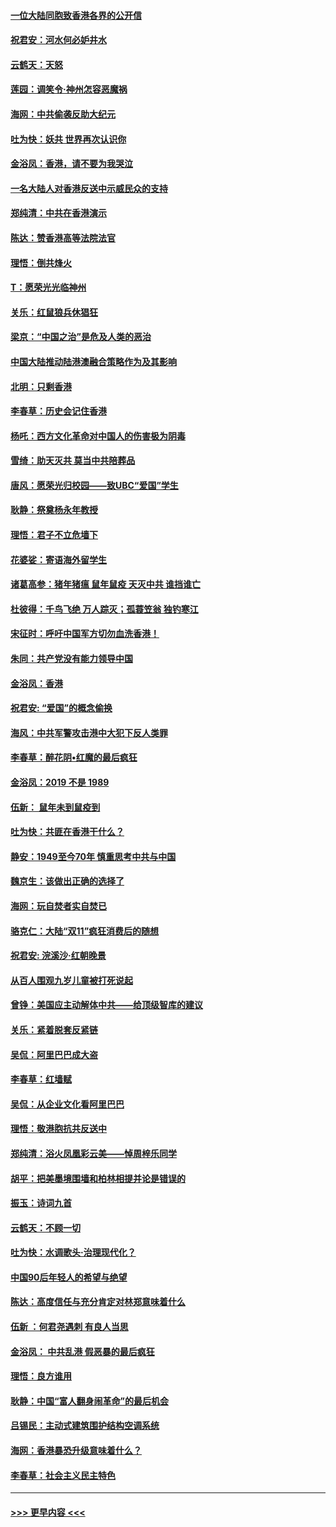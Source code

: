 #### [一位大陆同胞致香港各界的公开信](../pages/nsc993/n11675761.md?t=11232344) 
#### [祝君安：河水何必妒井水](../pages/nsc993/n11675746.md?t=11232344) 
#### [云鹤天：天怒](../pages/nsc993/n11675718.md?t=11232344) 
#### [莲园：调笑令‧神州怎容恶魔祸](../pages/nsc993/n11675648.md?t=11232344) 
#### [海网：中共偷袭反助大纪元](../pages/nsc993/n11673515.md?t=11232344) 
#### [吐为快：妖共 世界再次认识你](../pages/nsc993/n11673506.md?t=11232344) 
#### [金浴凤：香港，请不要为我哭泣](../pages/nsc993/n11673248.md?t=11232344) 
#### [一名大陆人对香港反送中示威民众的支持](../pages/nsc993/n11672615.md?t=11232344) 
#### [郑纯清：中共在香港演示](../pages/nsc993/n11670539.md?t=11232344) 
#### [陈达：赞香港高等法院法官](../pages/nsc993/n11669542.md?t=11232344) 
#### [理悟：倒共烽火](../pages/nsc993/n11668844.md?t=11232344) 
#### [T：愿荣光光临神州](../pages/nsc993/n11668421.md?t=11232344) 
#### [关乐：红鼠狼兵休猖狂](../pages/nsc993/n11668378.md?t=11232344) 
#### [梁京：“中国之治”是危及人类的恶治](../pages/nsc993/n11668328.md?t=11232344) 
#### [中国大陆推动陆港澳融合策略作为及其影响](../pages/nsc993/n11668157.md?t=11232344) 
#### [北明：只剩香港](../pages/nsc993/n11668002.md?t=11232344) 
#### [李春草：历史会记住香港](../pages/nsc993/n11667927.md?t=11232344) 
#### [杨吒：西方文化革命对中国人的伤害极为阴毒](../pages/nsc993/n11664521.md?t=11232344) 
#### [雪绮：助天灭共 莫当中共陪葬品](../pages/nsc993/n11662650.md?t=11232344) 
#### [唐风：愿荣光归校园——致UBC“爱国”学生](../pages/nsc993/n11662194.md?t=11232344) 
#### [耿静：祭奠杨永年教授](../pages/nsc993/n11662514.md?t=11232344) 
#### [理悟：君子不立危墙下](../pages/nsc993/n11662172.md?t=11232344) 
#### [花婆娑：寄语海外留学生](../pages/nsc993/n11662121.md?t=11232344) 
#### [诸葛高参：猪年猪瘟 鼠年鼠疫 天灭中共 谁挡谁亡](../pages/nsc993/n11661980.md?t=11232344) 
#### [杜彼得：千鸟飞绝 万人踪灭；孤蓑笠翁 独钓寒江](../pages/nsc993/n11661170.md?t=11232344) 
#### [宋征时：呼吁中国军方切勿血洗香港！](../pages/nsc993/n11415318.md?t=11232344) 
#### [朱同：共产党没有能力领导中国](../pages/nsc993/n11660421.md?t=11232344) 
#### [金浴凤：香港](../pages/nsc993/n11660419.md?t=11232344) 
#### [祝君安: “爱国”的概念偷换](../pages/nsc993/n11659706.md?t=11232344) 
#### [海风：中共军警攻击港中大犯下反人类罪](../pages/nsc993/n11659632.md?t=11232344) 
#### [李春草：醉花阴•红魔的最后疯狂](../pages/nsc993/n11659287.md?t=11232344) 
#### [金浴凤：2019 不是 1989](../pages/nsc993/n11657663.md?t=11232344) 
#### [伍新： 鼠年未到鼠疫到](../pages/nsc993/n11655098.md?t=11232344) 
#### [吐为快：共匪在香港干什么？](../pages/nsc993/n11654891.md?t=11232344) 
#### [静安：1949至今70年 慎重思考中共与中国](../pages/nsc993/n11651244.md?t=11232344) 
#### [魏京生：该做出正确的选择了](../pages/nsc993/n11653084.md?t=11232344) 
#### [海网：玩自焚者实自焚已](../pages/nsc993/n11652423.md?t=11232344) 
#### [骆克仁：大陆“双11”疯狂消费后的随想](../pages/nsc993/n11652305.md?t=11232344) 
#### [祝君安: 浣溪沙·红朝晚景](../pages/nsc993/n11652258.md?t=11232344) 
#### [从百人围观九岁儿童被打死说起](../pages/nsc993/n11651030.md?t=11232344) 
#### [曾铮：美国应主动解体中共——给顶级智库的建议](../pages/nsc993/n11649888.md?t=11232344) 
#### [关乐：紧着脱套反紧链](../pages/nsc993/n11649069.md?t=11232344) 
#### [吴侃：阿里巴巴成大盗](../pages/nsc993/n11645523.md?t=11232344) 
#### [李春草：红墙赋](../pages/nsc993/n11646389.md?t=11232344) 
#### [吴侃：从企业文化看阿里巴巴](../pages/nsc993/n11645476.md?t=11232344) 
#### [理悟：敬港胞抗共反送中](../pages/nsc993/n11645466.md?t=11232344) 
#### [郑纯清：浴火凤凰彩云美——悼周梓乐同学](../pages/nsc993/n11645155.md?t=11232344) 
#### [胡平：把美墨境围墙和柏林相提并论是错误的](../pages/nsc993/n11645134.md?t=11232344) 
#### [振玉：诗词九首](../pages/nsc993/n11644081.md?t=11232344) 
#### [云鹤天：不顾一切](../pages/nsc993/n11643508.md?t=11232344) 
#### [吐为快：水调歌头·治理现代化？](../pages/nsc993/n11643485.md?t=11232344) 
#### [中国90后年轻人的希望与绝望](../pages/nsc993/n11642317.md?t=11232344) 
#### [陈达：高度信任与充分肯定对林郑意味着什么](../pages/nsc993/n11641441.md?t=11232344) 
#### [伍新 ：何君尧遇刺 有良人当思](../pages/nsc993/n11641503.md?t=11232344) 
#### [金浴凤： 中共乱港  假恶暴的最后疯狂](../pages/nsc993/n11641495.md?t=11232344) 
#### [理悟：良方谁用](../pages/nsc993/n11641463.md?t=11232344) 
#### [耿静：中国“富人翻身闹革命”的最后机会](../pages/nsc993/n11640655.md?t=11232344) 
#### [吕锡民：主动式建筑围护结构空调系统](../pages/nsc993/n11640168.md?t=11232344) 
#### [海网：香港暴恐升级意味着什么？](../pages/nsc993/n11635904.md?t=11232344) 
#### [李春草：社会主义民主特色](../pages/nsc993/n11634657.md?t=11232344) 

----
#### [ >>> 更早内容 <<< ](../indexes/nsc993-earlier.md)
